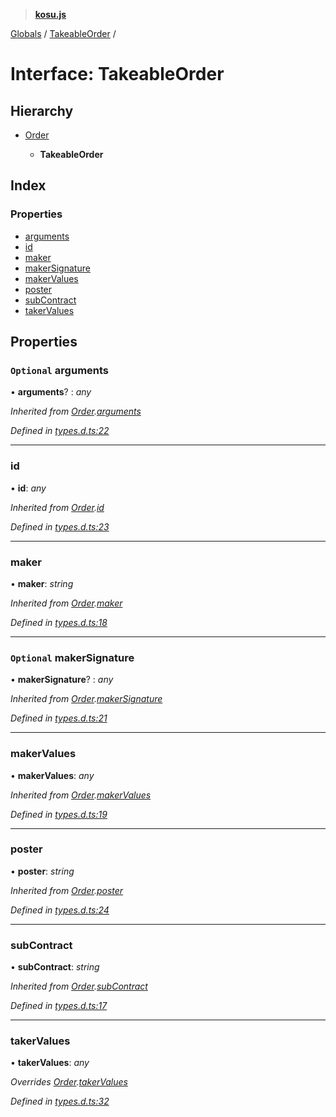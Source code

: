 > **[kosu.js](../README.md)**

[Globals](../globals.md) / [TakeableOrder](takeableorder.md) /

# Interface: TakeableOrder

## Hierarchy

-   [Order](order.md)

    -   **TakeableOrder**

## Index

### Properties

-   [arguments](takeableorder.md#optional-arguments)
-   [id](takeableorder.md#id)
-   [maker](takeableorder.md#maker)
-   [makerSignature](takeableorder.md#optional-makersignature)
-   [makerValues](takeableorder.md#makervalues)
-   [poster](takeableorder.md#poster)
-   [subContract](takeableorder.md#subcontract)
-   [takerValues](takeableorder.md#takervalues)

## Properties

### `Optional` arguments

• **arguments**? : _any_

_Inherited from [Order](order.md).[arguments](order.md#optional-arguments)_

_Defined in [types.d.ts:22](https://github.com/ParadigmFoundation/kosu-monorepo/blob/5992fd1/packages/kosu.js/src/types.d.ts#L22)_

---

### id

• **id**: _any_

_Inherited from [Order](order.md).[id](order.md#id)_

_Defined in [types.d.ts:23](https://github.com/ParadigmFoundation/kosu-monorepo/blob/5992fd1/packages/kosu.js/src/types.d.ts#L23)_

---

### maker

• **maker**: _string_

_Inherited from [Order](order.md).[maker](order.md#maker)_

_Defined in [types.d.ts:18](https://github.com/ParadigmFoundation/kosu-monorepo/blob/5992fd1/packages/kosu.js/src/types.d.ts#L18)_

---

### `Optional` makerSignature

• **makerSignature**? : _any_

_Inherited from [Order](order.md).[makerSignature](order.md#optional-makersignature)_

_Defined in [types.d.ts:21](https://github.com/ParadigmFoundation/kosu-monorepo/blob/5992fd1/packages/kosu.js/src/types.d.ts#L21)_

---

### makerValues

• **makerValues**: _any_

_Inherited from [Order](order.md).[makerValues](order.md#makervalues)_

_Defined in [types.d.ts:19](https://github.com/ParadigmFoundation/kosu-monorepo/blob/5992fd1/packages/kosu.js/src/types.d.ts#L19)_

---

### poster

• **poster**: _string_

_Inherited from [Order](order.md).[poster](order.md#poster)_

_Defined in [types.d.ts:24](https://github.com/ParadigmFoundation/kosu-monorepo/blob/5992fd1/packages/kosu.js/src/types.d.ts#L24)_

---

### subContract

• **subContract**: _string_

_Inherited from [Order](order.md).[subContract](order.md#subcontract)_

_Defined in [types.d.ts:17](https://github.com/ParadigmFoundation/kosu-monorepo/blob/5992fd1/packages/kosu.js/src/types.d.ts#L17)_

---

### takerValues

• **takerValues**: _any_

_Overrides [Order](order.md).[takerValues](order.md#optional-takervalues)_

_Defined in [types.d.ts:32](https://github.com/ParadigmFoundation/kosu-monorepo/blob/5992fd1/packages/kosu.js/src/types.d.ts#L32)_
